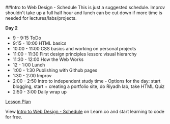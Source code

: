

##Intro to Web Design - Schedule
This is just a suggested schedule. Improv shouldn't take up a full half hour and lunch can be cut down if more time is needed for lectures/labs/projects.

**Day 2**
+ 9 - 9:15 ToDo
+ 9:15 - 10:00 HTML basics
+ 10:00 - 11:00 CSS basics and working on personal projects
+ 11:00 - 11:30 First design principles lesson: visual hierarchy
+ 11:30 - 12:00 How the Web Works
+ 12 - 1:00 Lunch
+ 1:00 - 1:30 Publishing with Github pages
+ 1:30 - 2:00 Improv
+ 2:00 - 2:50 Intro to independent study time - Options for the day: start blogging, start + creating a portfolio site, do Riyadh lab, take HTML Quiz
+ 2:50 - 3:00 Daily wrap up

[Lesson Plan](https://docs.google.com/a/flatironschool.com/document/d/1tCgzoIkYLhpLKXhbksccMWN52aItWC9yOujzEMnHaaU/edit)

<p data-visibility='hidden'>View <a href='https://learn.co/lessons/hs-intro-web-day2-schedule' title='Intro to Web Design - Schedule'>Intro to Web Design - Schedule</a> on Learn.co and start learning to code for free.</p>
